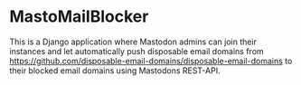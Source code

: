 # MastoMailBlocker

This is a Django application where Mastodon admins can join their instances and let automatically
push disposable email domains from https://github.com/disposable-email-domains/disposable-email-domains to their blocked
email domains using Mastodons REST-API.